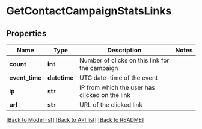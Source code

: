 # GetContactCampaignStatsLinks

## Properties
Name | Type | Description | Notes
------------ | ------------- | ------------- | -------------
**count** | **int** | Number of clicks on this link for the campaign | 
**event_time** | **datetime** | UTC date-time of the event | 
**ip** | **str** | IP from which the user has clicked on the link | 
**url** | **str** | URL of the clicked link | 

[[Back to Model list]](../README.md#documentation-for-models) [[Back to API list]](../README.md#documentation-for-api-endpoints) [[Back to README]](../README.md)


